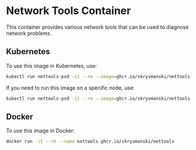 # Network Tools Container

This container provides various network tools that can be used to diagnose network problems.

## Kubernetes

To use this image in Kubernetes, use:

```sh
kubectl run nettools-pod -it --rm --image=ghcr.io/skrysmanski/nettools
```

If you need to run this image on a specific node, use:

```sh
kubectl run nettools-pod -it --rm --image=ghcr.io/skrysmanski/nettools --overrides='{ "apiVersion": "v1", "spec": { "nodeName": "<your-node-name>" } }'
```

## Docker

To use this image in Docker:

```sh
docker run -it --rm --name nettools ghcr.io/skrysmanski/nettools
```
